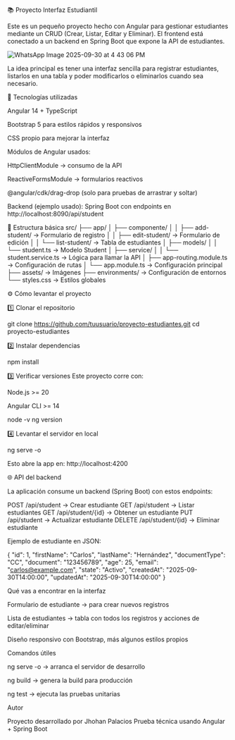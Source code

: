 📚 Proyecto Interfaz Estudiantil

Este es un pequeño proyecto hecho con Angular para gestionar estudiantes mediante un CRUD (Crear, Listar, Editar y Eliminar).
El frontend está conectado a un backend en Spring Boot que expone la API de estudiantes.

![WhatsApp Image 2025-09-30 at 4 43 06 PM](https://github.com/user-attachments/assets/89006128-d87a-476c-8996-1168a87484ad)


La idea principal es tener una interfaz sencilla para registrar estudiantes, listarlos en una tabla y poder modificarlos o eliminarlos cuando sea necesario.

🚀 Tecnologías utilizadas

Angular 14 + TypeScript

Bootstrap 5 para estilos rápidos y responsivos

CSS propio para mejorar la interfaz

Módulos de Angular usados:

HttpClientModule → consumo de la API

ReactiveFormsModule → formularios reactivos

@angular/cdk/drag-drop (solo para pruebas de arrastrar y soltar)

Backend (ejemplo usado): Spring Boot con endpoints en http://localhost:8090/api/student

📂 Estructura básica
src/
 ├── app/
 │   ├── componente/
 │   │   ├── add-student/    → Formulario de registro
 │   │   ├── edit-student/   → Formulario de edición
 │   │   └── list-student/   → Tabla de estudiantes
 │   ├── models/
 │   │   └── student.ts      → Modelo Student
 │   ├── service/
 │   │   └── student.service.ts → Lógica para llamar la API
 │   ├── app-routing.module.ts  → Configuración de rutas
 │   └── app.module.ts          → Configuración principal
 ├── assets/       → Imágenes
 ├── environments/ → Configuración de entornos
 └── styles.css    → Estilos globales

⚙️ Cómo levantar el proyecto

1️⃣ Clonar el repositorio

git clone https://github.com/tuusuario/proyecto-estudiantes.git
cd proyecto-estudiantes


2️⃣ Instalar dependencias

npm install


3️⃣ Verificar versiones
Este proyecto corre con:

Node.js >= 20

Angular CLI >= 14

node -v
ng version


4️⃣ Levantar el servidor en local

ng serve -o


Esto abre la app en: http://localhost:4200

🌐 API del backend

La aplicación consume un backend (Spring Boot) con estos endpoints:

POST /api/student → Crear estudiante
GET /api/student → Listar estudiantes
GET /api/student/{id} → Obtener un estudiante
PUT /api/student → Actualizar estudiante
DELETE /api/student/{id} → Eliminar estudiante

Ejemplo de estudiante en JSON:

{
  "id": 1,
  "firstName": "Carlos",
  "lastName": "Hernández",
  "documentType": "CC",
  "document": "123456789",
  "age": 25,
  "email": "carlos@example.com",
  "state": "Activo",
  "createdAt": "2025-09-30T14:00:00",
  "updatedAt": "2025-09-30T14:00:00"
}

 Qué vas a encontrar en la interfaz

Formulario de estudiante → para crear nuevos registros

Lista de estudiantes → tabla con todos los registros y acciones de editar/eliminar

Diseño responsivo con Bootstrap, más algunos estilos propios

 Comandos útiles

ng serve -o → arranca el servidor de desarrollo

ng build → genera la build para producción

ng test → ejecuta las pruebas unitarias

 Autor

Proyecto desarrollado por Jhohan Palacios
Prueba técnica usando Angular + Spring Boot
